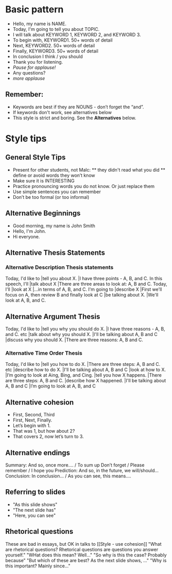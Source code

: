 # Basic pattern
* Hello, my name is NAME. 
* Today, I'm going to tell you about TOPIC.
* I will talk about KEYWORD 1, KEYWORD 2, and KEYWORD 3.
* To begin with, KEYWORD1. 50+ words of detail
* Next, KEYWORD2. 50+ words of detail
* Finally, KEYWORD3. 50+ words of detail
* In conclusion I think / you should
* Thank you for listening. 
*  _Pause for applause!_
* Any questions?
* _more applause_


## Remember: 
* Keywords are best if they are NOUNS - don’t forget the “and”. 
* If keywords don't work, see alternatives below
* This style is strict and boring. See  the __Alternatives__ below. 

# Style tips
## General Style Tips
* Present for other students, not Malc: 
** they didn't read what you did
** define or avoid words they won’t know
* Make sure it is INTERESTING
* Practice pronouncing words you do not know. Or just replace them
* Use simple sentences you can remember
* Don’t be too formal (or too informal)

## Alternative Beginnings
* Good morning, my name is John Smith 
* Hello, I'm John.
* Hi everyone.

## Alternative Thesis Statements
### Alternative Description Thesis statements
Today, I'd like to     |tell you about X.    |I have three points - A, B, and C.
In this speech, I'll   |talk about X         |There are three areas to look at: A, B and C.
Today, I'll            |look at X            |...in terms of A, B, and C.
I'm going to           |describe X           |First we'll focus on A, then review B and finally look at C
                       |be talking about X.  |We'll look at A, B, and C.

## Alternative Argument Thesis
Today, I'd like to      |tell you why you should do X.  |I have three reasons - A, B, and C.
etc                     |talk about why you should X.   |I'll be talking about A, B and C
                        |discuss why you should X.      |There are three reasons: A, B and C.

### Alternative Time Order Thesis
Today, I'd like to      |tell you how to do X.           |There are three steps: A, B and C.
etc                     |describe how to do X.           |I'll be talking about A, B and C
                        |look at how to X.               |I’m going to look at Aing, Bing, and Cing.
                        |tell you how X happens.         |There are three steps: A, B and C.
                        |describe how X happened.        |I'll be talking about A, B and C
                                                         |I’m going to look at A, B, and C

  

## Alternative cohesion
* First, Second, Third
* First, Next, Finally.
* Let’s begin with 1.
* That was 1, but how about 2?
* That covers 2, now let’s turn to 3.


## Alternative endings
Summary:                And so, once more.... / To sum up
                        Don’t forget / Please remember / I hope you
Prediction:             And so, in the future, we will/should...
Conclusion:             In conclusion...    /  As you can see, this means....


## Referring to slides
* "As this slide shows"
* "The next slide has"
* "Here, you can see"


## Rhetorical questions
These are bad in essays, but OK in talks to [[Style - use cohesion]]
"What are rhetorical questions? Rhetorical questions are questions you answer yourself."
"WHat does this mean? Well..."
"So why is this the case? Probably because"
"But which of these are best? As the next slide shows, ..."
"Why is this important? Mainly since..."